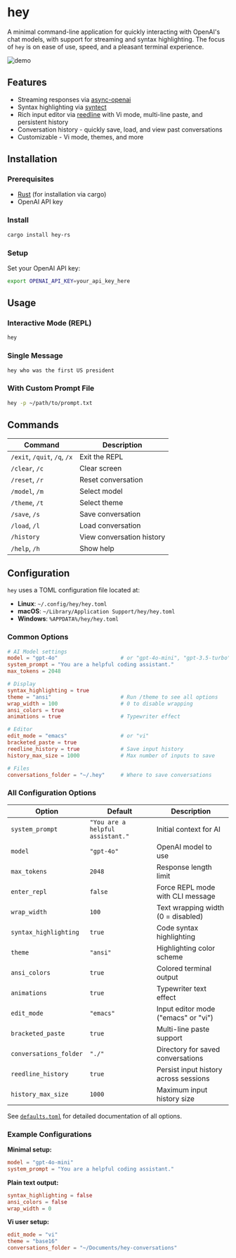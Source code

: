 # hey

A minimal command-line application for quickly interacting with OpenAI's chat models, with support for streaming and syntax highlighting. The focus of `hey` is on ease of use, speed, and a pleasant terminal experience.

![demo](./hey_demo.gif)

## Features

- Streaming responses via [async-openai](https://github.com/64bit/async-openai)
- Syntax highlighting via [syntect](https://github.com/trishume/syntect)
- Rich input editor via [reedline](https://github.com/nushell/reedline) with Vi mode, multi-line paste, and persistent history
- Conversation history - quickly save, load, and view past conversations
- Customizable - Vi mode, themes, and more

## Installation

### Prerequisites

- [Rust](https://rustup.rs/) (for installation via cargo)
- OpenAI API key

### Install

```bash
cargo install hey-rs
```

### Setup

Set your OpenAI API key:

```bash
export OPENAI_API_KEY=your_api_key_here
```

## Usage

### Interactive Mode (REPL)

```bash
hey
```

### Single Message

```bash
hey who was the first US president
```

### With Custom Prompt File

```bash
hey -p ~/path/to/prompt.txt
```

## Commands

| Command | Description |
| --- | --- |
| `/exit`, `/quit`, `/q`, `/x` | Exit the REPL |
| `/clear`, `/c` | Clear screen |
| `/reset`, `/r` | Reset conversation |
| `/model`, `/m` | Select model |
| `/theme`, `/t` | Select theme |
| `/save`, `/s` | Save conversation |
| `/load`, `/l` | Load conversation |
| `/history` | View conversation history |
| `/help`, `/h` | Show help |

## Configuration

`hey` uses a TOML configuration file located at:

- **Linux**: `~/.config/hey/hey.toml`
- **macOS**: `~/Library/Application Support/hey/hey.toml`
- **Windows**: `%APPDATA%/hey/hey.toml`

### Common Options

```toml
# AI Model settings
model = "gpt-4o"                    # or "gpt-4o-mini", "gpt-3.5-turbo"
system_prompt = "You are a helpful coding assistant."
max_tokens = 2048

# Display
syntax_highlighting = true
theme = "ansi"                      # Run /theme to see all options
wrap_width = 100                    # 0 to disable wrapping
ansi_colors = true
animations = true                   # Typewriter effect

# Editor
edit_mode = "emacs"                 # or "vi"
bracketed_paste = true
reedline_history = true             # Save input history
history_max_size = 1000             # Max number of inputs to save

# Files
conversations_folder = "~/.hey"     # Where to save conversations
```

### All Configuration Options

| Option | Default | Description |
| --- | --- | --- |
| `system_prompt` | `"You are a helpful assistant."` | Initial context for AI |
| `model` | `"gpt-4o"` | OpenAI model to use |
| `max_tokens` | `2048` | Response length limit |
| `enter_repl` | `false` | Force REPL mode with CLI message |
| `wrap_width` | `100` | Text wrapping width (0 = disabled) |
| `syntax_highlighting` | `true` | Code syntax highlighting |
| `theme` | `"ansi"` | Highlighting color scheme |
| `ansi_colors` | `true` | Colored terminal output |
| `animations` | `true` | Typewriter text effect |
| `edit_mode` | `"emacs"` | Input editor mode ("emacs" or "vi") |
| `bracketed_paste` | `true` | Multi-line paste support |
| `conversations_folder` | `"./"` | Directory for saved conversations |
| `reedline_history` | `true` | Persist input history across sessions |
| `history_max_size` | `1000` | Maximum input history size |

See [`defaults.toml`](./defaults.toml) for detailed documentation of all options.

### Example Configurations

**Minimal setup:**
```toml
model = "gpt-4o-mini"
system_prompt = "You are a helpful coding assistant."
```

**Plain text output:**
```toml
syntax_highlighting = false
ansi_colors = false
wrap_width = 0
```

**Vi user setup:**
```toml
edit_mode = "vi"
theme = "base16"
conversations_folder = "~/Documents/hey-conversations"
```
